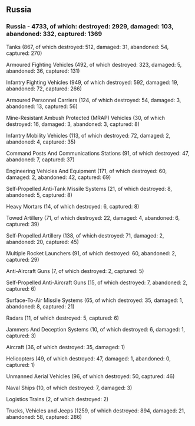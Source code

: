 
 
 ## Russia
 
 ### Russia - 4733, of which: destroyed: 2929, damaged: 103, abandoned: 332, captured: 1369

 

 

 Tanks (867, of which destroyed: 512, damaged: 31, abandoned: 54, captured: 270)

 Armoured Fighting Vehicles (492, of which destroyed: 323, damaged: 5, abandoned: 36, captured: 131)

 Infantry Fighting Vehicles (949, of which destroyed: 592, damaged: 19, abandoned: 72, captured: 266)

 Armoured Personnel Carriers (124, of which destroyed: 54, damaged: 3, abandoned: 13, captured: 56)

 Mine-Resistant Ambush Protected (MRAP) Vehicles (30, of which destroyed: 16, damaged: 3, abandoned: 3, captured: 8)

 Infantry Mobility Vehicles (113, of which destroyed: 72, damaged: 2, abandoned: 4, captured: 35)

 Command Posts And Communications Stations (91, of which destroyed: 47, abandoned: 7, captured: 37)

 Engineering Vehicles And Equipment (171, of which destroyed: 60, damaged: 2, abandoned: 42, captured: 69)

 Self-Propelled Anti-Tank Missile Systems (21, of which destroyed: 8, abandoned: 5, captured: 8)

 Heavy Mortars (14, of which destroyed: 6, captured: 8)

 Towed Artillery (71, of which destroyed: 22, damaged: 4, abandoned: 6, captured: 39)

 Self-Propelled Artillery (138, of which destroyed: 71, damaged: 2, abandoned: 20, captured: 45)

 Multiple Rocket Launchers (91, of which destroyed: 60, abandoned: 2, captured: 29)

 Anti-Aircraft Guns (7, of which destroyed: 2, captured: 5)

 Self-Propelled Anti-Aircraft Guns (15, of which destroyed: 7, abandoned: 2, captured: 6)

 Surface-To-Air Missile Systems (65, of which destroyed: 35, damaged: 1, abandoned: 8, captured: 21)

 Radars (11, of which destroyed: 5, captured: 6)

 Jammers And Deception Systems (10, of which destroyed: 6, damaged: 1, captured: 3)

 Aircraft (36, of which destroyed: 35, damaged: 1)

 Helicopters (49, of which destroyed: 47, damaged: 1, abandoned: 0, captured: 1)

 Unmanned Aerial Vehicles (96, of which destroyed: 50, captured: 46)

 Naval Ships (10, of which destroyed: 7, damaged: 3)

 Logistics Trains (2, of which destroyed: 2)

 Trucks, Vehicles and Jeeps (1259, of which destroyed: 894, damaged: 21, abandoned: 58, captured: 286)

